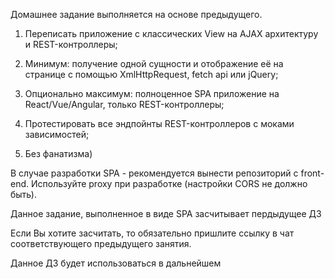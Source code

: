 Домашнее задание выполняется на основе предыдущего.

1. Переписать приложение с классических View на AJAX архитектуру и REST-контроллеры;

2. Минимум: получение одной сущности и отображение её на странице с помощью XmlHttpRequest, fetch api или jQuery;

3. Опционально максимум: полноценное SPA приложение на React/Vue/Angular, только REST-контроллеры;

4. Протестировать все эндпойнты REST-контроллеров с моками зависимостей;

5. Без фанатизма)

В случае разработки SPA - рекомендуется вынести репозиторий с front-end. Используйте proxy при разработке (настройки CORS не должно быть).

Данное задание, выполненное в виде SPA засчитывает пердыдущее ДЗ

Если Вы хотите засчитать, то обязательно пришлите ссылку в чат соответствующего предыдущего занятия.

Данное ДЗ будет использоваться в дальнейшем